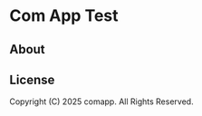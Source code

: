 # Com App Test

## About

## License
<div style="align:center">
Copyright (C) 2025 comapp. All Rights Reserved.
</div>
